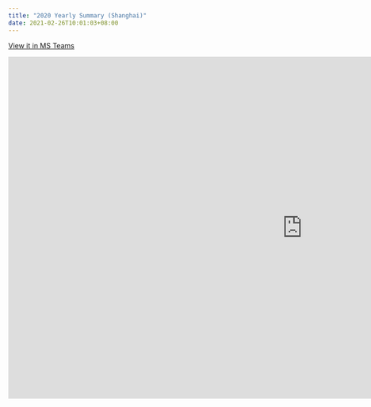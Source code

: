```yaml
---
title: "2020 Yearly Summary​ (Shanghai)​"
date: 2021-02-26T10:01:03+08:00
---
```




[View it in MS Teams](https://teams.microsoft.com/l/file/B34B57EF-4CD3-4CD8-BDB1-D799BA86703F?tenantId=42f7676c-f455-423c-82f6-dc2d99791af7&fileType=pdf&objectUrl=https%3A%2F%2Fsap.sharepoint.com%2Fteams%2FEnglishReadingClubChina%2FShared%20Documents%2FAdministrations%2F2020_yearly_summary_English%20Reading%20Club_20201212.pdf&baseUrl=https%3A%2F%2Fsap.sharepoint.com%2Fteams%2FEnglishReadingClubChina&serviceName=teams&threadId=19:1ee00c50000d49e5bcd9ed0d6c67617c@thread.tacv2&groupId=f9638959-ebe9-4902-9a05-0140f56a1928)

<iframe src="https://sap.sharepoint.com/teams/EnglishReadingClubChina/_layouts/15/Doc.aspx?sourcedoc={05bb310c-53f0-4906-b34c-5b949afff78e}&amp;action=embedview&amp;wdAr=1.7777777777777777" width="1186px" height="691px" frameborder="0">This is an embedded <a target="_blank" href="https://office.com">Microsoft Office</a> presentation, powered by <a target="_blank" href="https://office.com/webapps">Office</a>.</iframe>

